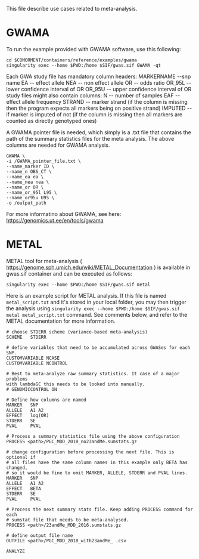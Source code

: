 This file describe use cases related to meta-analysis.

# GWAMA

To run the example provided with GWAMA software, use this following:

```
cd $COMORMENT/containers/reference/examples/gwama
singularity exec --home $PWD:/home $SIF/gwas.sif GWAMA -qt
```
Each GWA study file has mandatory column headers:
MARKERNAME --snp name
EA -- effect allele
NEA -- non effect allele
OR -- odds ratio
OR_95L -- lower confidence interval of OR
OR_95U -- upper confidence interval of OR
   study files might also contain columns:
N -- number of samples
EAF -- effect allele frequency
STRAND -- marker strand (if the column is missing then the program expects all markers being on positive strand)
IMPUTED -- if marker is imputed of not (if the column is missing then all markers are counted as directly genotyped ones)

A GWAMA pointer file is needed, which simply is a .txt file that contains the path of the summary statistics files for the meta analysis. The above columns are needed for GWAMA analysis.

```
GWAMA \
-i /GWAMA_pointer_file.txt \
--name_marker ID \
--name_n OBS_CT \
--name_ea ea \
--name_nea nea \
--name_or OR \
--name_or_95l L95 \
--name_or95u U95 \
-o /output_path
```

For more informatino about GWAMA, see here: https://genomics.ut.ee/en/tools/gwama

# METAL

METAL tool for meta-analysis ( https://genome.sph.umich.edu/wiki/METAL_Documentation ) is available in gwas.sif container and can be executed as follows:

```
singularity exec --home $PWD:/home $SIF/gwas.sif metal
```

Here is an example script for METAL analysis. If this file is named ``metal_script.txt`` and it's stored in your local folder, 
you may then trigger the analysis using ``singularity exec --home $PWD:/home $SIF/gwas.sif metal metal_script.txt`` command.
See comments below, and refer to the METAL documentation for more information.

```
# choose STDERR scheme (variance-based meta-analysis)
SCHEME   STDERR

# define variables that need to be accumulated across GWASes for each SNP.
CUSTOMVARIABLE NCASE
CUSTOMVARIABLE NCONTROL

# Best to meta-analyze raw summary statistics. It case of a major problems 
with lambdaGC this needs to be looked into manually.
# GENOMICCONTROL ON

# Define how columns are named
MARKER   SNP
ALLELE   A1 A2
EFFECT   log(OR)
STDERR   SE
PVAL     PVAL

# Process a summary statistics file using the above configuration
PROCESS <path>/PGC_MDD_2018_no23andMe.sumstats.gz

# change configuration before processing the next file. This is optional if 
# all files have the same column names in this example only BETA has changed, 
# so it would be fine to omit MARKER, ALLELE, STDERR and PVAL lines.
MARKER   SNP
ALLELE   A1 A2
EFFECT   BETA
STDERR   SE
PVAL     PVAL

# Process the next summary stats file. Keep adding PROCESS command for each 
# sumstat file that needs to be meta-analysed.
PROCESS <path>/23andMe_MDD_2016.sumstats.gz

# define output file name
OUTFILE <path>/PGC_MDD_2018_with23andMe_ .csv

ANALYZE
```
